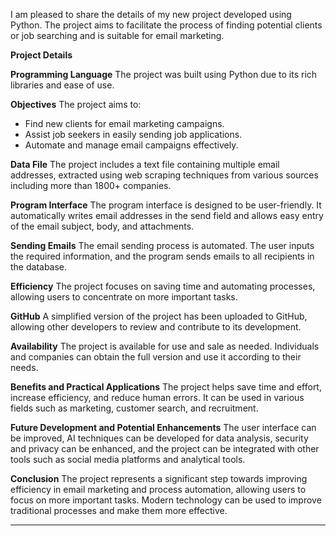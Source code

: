 
I am pleased to share the details of my new project developed using Python. The project aims to facilitate the process of finding potential clients or job searching and is suitable for email marketing.

**Project Details**

**Programming Language**
The project was built using Python due to its rich libraries and ease of use.

**Objectives**
The project aims to:
- Find new clients for email marketing campaigns.
- Assist job seekers in easily sending job applications.
- Automate and manage email campaigns effectively.

**Data File**
The project includes a text file containing multiple email addresses, extracted using web scraping techniques from various sources including more than 1800+ companies.

**Program Interface**
The program interface is designed to be user-friendly. It automatically writes email addresses in the send field and allows easy entry of the email subject, body, and attachments.

**Sending Emails**
The email sending process is automated. The user inputs the required information, and the program sends emails to all recipients in the database.

**Efficiency**
The project focuses on saving time and automating processes, allowing users to concentrate on more important tasks.

**GitHub**
A simplified version of the project has been uploaded to GitHub, allowing other developers to review and contribute to its development.

**Availability**
The project is available for use and sale as needed. Individuals and companies can obtain the full version and use it according to their needs.

**Benefits and Practical Applications**
The project helps save time and effort, increase efficiency, and reduce human errors. It can be used in various fields such as marketing, customer search, and recruitment.

**Future Development and Potential Enhancements**
The user interface can be improved, AI techniques can be developed for data analysis, security and privacy can be enhanced, and the project can be integrated with other tools such as social media platforms and analytical tools.

**Conclusion**
The project represents a significant step towards improving efficiency in email marketing and process automation, allowing users to focus on more important tasks. Modern technology can be used to improve traditional processes and make them more effective.

---





